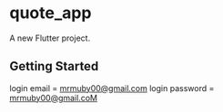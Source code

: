 # quote_app

A new Flutter project.

## Getting Started

login email = mrmuby00@gmail.com
login password = mrmuby00@gmail.coM